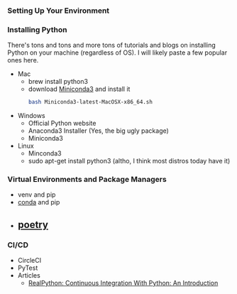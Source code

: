 ### Setting Up Your Environment

### Installing Python
There's tons and tons and more tons of tutorials and blogs on installing Python on your machine (regardless of OS). I will likely paste a few popular ones here.
- Mac
    - brew install python3
    - download [Miniconda3](https://repo.anaconda.com/miniconda/Miniconda3-latest-MacOSX-x86_64.sh) and install it
        ```bash
        bash Miniconda3-latest-MacOSX-x86_64.sh
        ```
- Windows
    - Official Python website
    - Anaconda3 Installer (Yes, the big ugly package)
    - Miniconda3
- Linux
    - Minconda3
    - sudo apt-get install python3 (altho, I think most distros today have it)


### Virtual Environments and Package Managers
- venv and pip
- [conda](https://docs.conda.io/en/latest/) and pip
- [poetry](https://python-poetry.org/)
    - 

### CI/CD
- CircleCI
- PyTest
- Articles
    - [RealPython: Continuous Integration With Python: An Introduction](https://realpython.com/python-continuous-integration/)

